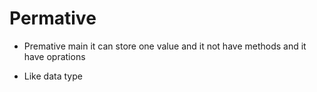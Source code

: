 # Permative 

 - Premative main it can store one value and it not have methods and it have oprations 

 - Like data type
 